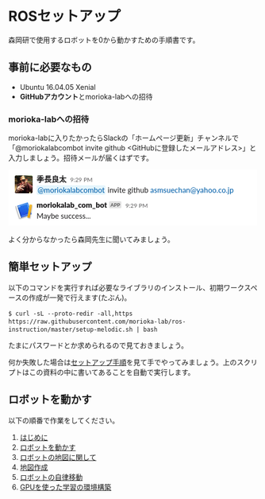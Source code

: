 # ROSセットアップ
森岡研で使用するロボットを0から動かすための手順書です。

## 事前に必要なもの
* Ubuntu 16.04.05 Xenial
* **GitHubアカウント**とmorioka-labへの招待

### morioka-labへの招待
morioka-labに入りたかったらSlackの「ホームページ更新」チャンネルで「@moriokalabcombot invite github <GitHubに登録したメールアドレス>」と入力しましょう。招待メールが届くはずです。

![invite-github](/docs/images/invite-github.png)

よく分からなかったら森岡先生に聞いてみましょう。

## 簡単セットアップ
以下のコマンドを実行すれば必要なライブラリのインストール、初期ワークスペースの作成が一発で行えます(たぶん)。

```shell
$ curl -sL --proto-redir -all,https https://raw.githubusercontent.com/morioka-lab/ros-instruction/master/setup-melodic.sh | bash
```

たまにパスワードとか求められるので見ておきましょう。

何か失敗した場合は[セットアップ手順](/docs/instruction.md)を見て手でやってみましょう。上のスクリプトはこの資料の中に書いてあることを自動で実行します。

## ロボットを動かす
以下の順番で作業をしてください。

1. [はじめに](/docs/get_started.md)
2. [ロボットを動かす](/docs/move_robot.md)
3. [ロボットの地図に関して](/docs/map.md)
3. [地図作成](/docs/map-creation.md)
4. [ロボットの自律移動](/docs/autonomous_mobile.md)
5. [GPUを使った学習の環境構築](/docs/setup_for_machine_learning.md)
